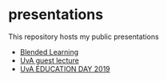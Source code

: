 # presentations
This repository hosts my public presentations

* [Blended Learning](http://shklinkenberg.github.io/presentations/12-06-2018_VU_blended_learning/Blended_learning_WSR.html)
* [UvA guest lecture](http://shklinkenberg.github.io/presentations/17-01-2019_UvA_experimentation/statistical_basis_for_experimentation.html)
* [UvA EDUCATION DAY 2019](https://shklinkenberg.github.io/presentations/2019-05-28_UvA_OWD_1819/UvA_OWS_1819_remediation.html#1)

